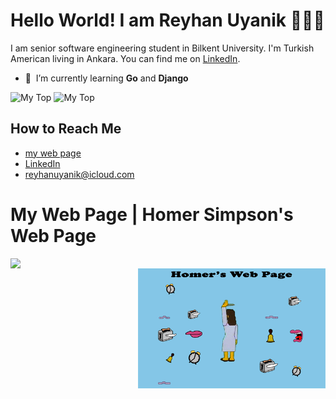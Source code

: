 # Hello World! I am Reyhan Uyanik 👩🏻‍💻
I am senior software engineering student in Bilkent University. I'm Turkish American living in Ankara. You can find me on [LinkedIn](https://www.linkedin.com/in/reyhan-uyanik).

- :seedling: &nbsp;I’m currently learning **Go** and **Django**

![My Top](https://github-readme-stats.vercel.app/api/top-langs/?username=reyhan-1&layout=compact&langs_count=6&show_icons=true&theme=radical)
![My Top](https://github-readme-stats.vercel.app/api?username=reyhan-1&show_icons=true&theme=radical)


## How to Reach Me 
- [my web page](http://reyhan-1.github.io/)
- [LinkedIn](https://www.linkedin.com/in/reyhan-uyanik)
- reyhanuyanik@icloud.com


 # My Web Page | Homer Simpson's Web Page
  <img align="left" src="https://raw.githubusercontent.com/reyhan-1/reyhan-1/master/reyhan.gif" width="250">
 <img align="right" src="https://raw.githubusercontent.com/reyhan-1/reyhan-1/master/homer.gif" width="300">


<!--
**reyhan-1/reyhan-1** is a ✨ _special_ ✨ repository because its `README.md` (this file) appears on your GitHub profile.

- [Hackerrank](https://www.hackerrank.com/reyhanu)
- [Instagram](https://www.instagram.com/uyanikre/)
Here are some ideas to get you started:

- 🔭 I’m currently working on ...
- 🌱 I’m currently learning ...
- 👯 I’m looking to collaborate on ...
- 🤔 I’m looking for help with ...
- 💬 Ask me about ...
- 📫 How to reach me: ...
- 😄 Pronouns: ...
- ⚡ Fun fact: ...

<a href="https://github.com/reyhan-1/reyhan-1">
  <img src="https://github-readme-stats.vercel.app/api?username=reyhan-1&show_icons=true&line_height=27&count_private=true&title_color=ffffff&text_color=c9cacc&icon_color=2bbc8a&bg_color=1d1f21" alt="Reyhan's GitHub Stats" />
</a>
-->

